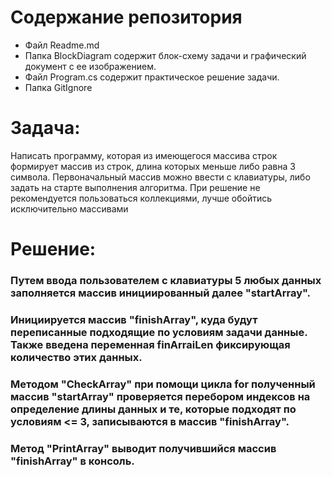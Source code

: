 # Содержание репозитория
- Файл Readme.md
- Папка BlockDiagram содержит блок-схему задачи и графический документ с ее изображением.
- Файл Program.cs содержит практическое решение задачи.
- Папка GitIgnore

# Задача: 
Написать программу, которая из имеющегося массива строк формирует массив из строк, длина которых меньше либо равна 3 символа. Первоначальный массив можно ввести с клавиатуры, либо задать на старте выполнения алгоритма. При решение не рекомендуется пользоваться коллекциями, лучше обойтись исключительно массивами
# Решение:
### Путем ввода пользователем с клавиатуры 5 любых данных заполняется массив инициированный далее "startArray".
### Инициируется массив "finishArray", куда будут переписанные подходящие по условиям задачи данные. Также введена переменная finArraiLen фиксирующая количество этих данных.
### Методом "CheckArray" при помощи цикла for полученный массив "startArray" проверяется перебором индексов на определение длины данных и те, которые подходят по условиям <= 3, записываются в массив "finishArray".
### Метод "PrintArray" выводит получившийся массив "finishArray" в консоль.